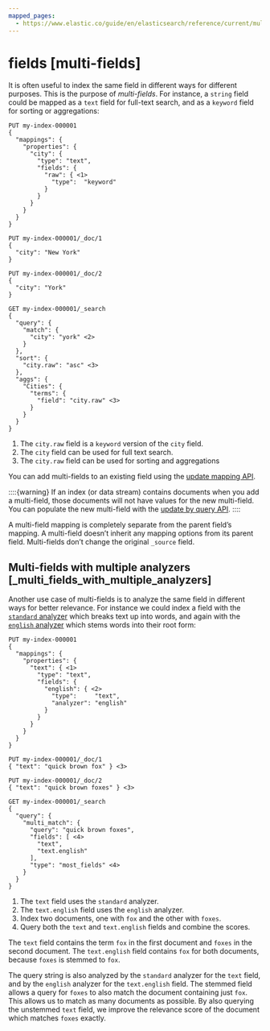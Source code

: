 ```yaml
---
mapped_pages:
  - https://www.elastic.co/guide/en/elasticsearch/reference/current/multi-fields.html
---
```


# fields [multi-fields]

It is often useful to index the same field in different ways for different purposes. This is the purpose of *multi-fields*. For instance, a `string` field could be mapped as a `text` field for full-text search, and as a `keyword` field for sorting or aggregations:

```console
PUT my-index-000001
{
  "mappings": {
    "properties": {
      "city": {
        "type": "text",
        "fields": {
          "raw": { <1>
            "type":  "keyword"
          }
        }
      }
    }
  }
}

PUT my-index-000001/_doc/1
{
  "city": "New York"
}

PUT my-index-000001/_doc/2
{
  "city": "York"
}

GET my-index-000001/_search
{
  "query": {
    "match": {
      "city": "york" <2>
    }
  },
  "sort": {
    "city.raw": "asc" <3>
  },
  "aggs": {
    "Cities": {
      "terms": {
        "field": "city.raw" <3>
      }
    }
  }
}
```

1. The `city.raw` field is a `keyword` version of the `city` field.
2. The `city` field can be used for full text search.
3. The `city.raw` field can be used for sorting and aggregations


You can add multi-fields to an existing field using the [update mapping API](https://www.elastic.co/docs/api/doc/elasticsearch/operation/operation-indices-put-mapping).

::::{warning}
If an index (or data stream) contains documents when you add a multi-field, those documents will not have values for the new multi-field. You can populate the new multi-field with the [update by query API](https://www.elastic.co/docs/api/doc/elasticsearch/operation/operation-update-by-query).
::::


A multi-field mapping is completely separate from the parent field’s mapping. A multi-field doesn’t inherit any mapping options from its parent field. Multi-fields don’t change the original `_source` field.

## Multi-fields with multiple analyzers [_multi_fields_with_multiple_analyzers]

Another use case of multi-fields is to analyze the same field in different ways for better relevance. For instance we could index a field with the [`standard` analyzer](/reference/data-analysis/text-analysis/analysis-standard-analyzer.md) which breaks text up into words, and again with the [`english` analyzer](/reference/data-analysis/text-analysis/analysis-lang-analyzer.md#english-analyzer) which stems words into their root form:

```console
PUT my-index-000001
{
  "mappings": {
    "properties": {
      "text": { <1>
        "type": "text",
        "fields": {
          "english": { <2>
            "type":     "text",
            "analyzer": "english"
          }
        }
      }
    }
  }
}

PUT my-index-000001/_doc/1
{ "text": "quick brown fox" } <3>

PUT my-index-000001/_doc/2
{ "text": "quick brown foxes" } <3>

GET my-index-000001/_search
{
  "query": {
    "multi_match": {
      "query": "quick brown foxes",
      "fields": [ <4>
        "text",
        "text.english"
      ],
      "type": "most_fields" <4>
    }
  }
}
```

1. The `text` field uses the `standard` analyzer.
2. The `text.english` field uses the `english` analyzer.
3. Index two documents, one with `fox` and the other with `foxes`.
4. Query both the `text` and `text.english` fields and combine the scores.


The `text` field contains the term `fox` in the first document and `foxes` in the second document. The `text.english` field contains `fox` for both documents, because `foxes` is stemmed to `fox`.

The query string is also analyzed by the `standard` analyzer for the `text` field, and by the `english` analyzer for the `text.english` field. The stemmed field allows a query for `foxes` to also match the document containing just `fox`. This allows us to match as many documents as possible. By also querying the unstemmed `text` field, we improve the relevance score of the document which matches `foxes` exactly.


